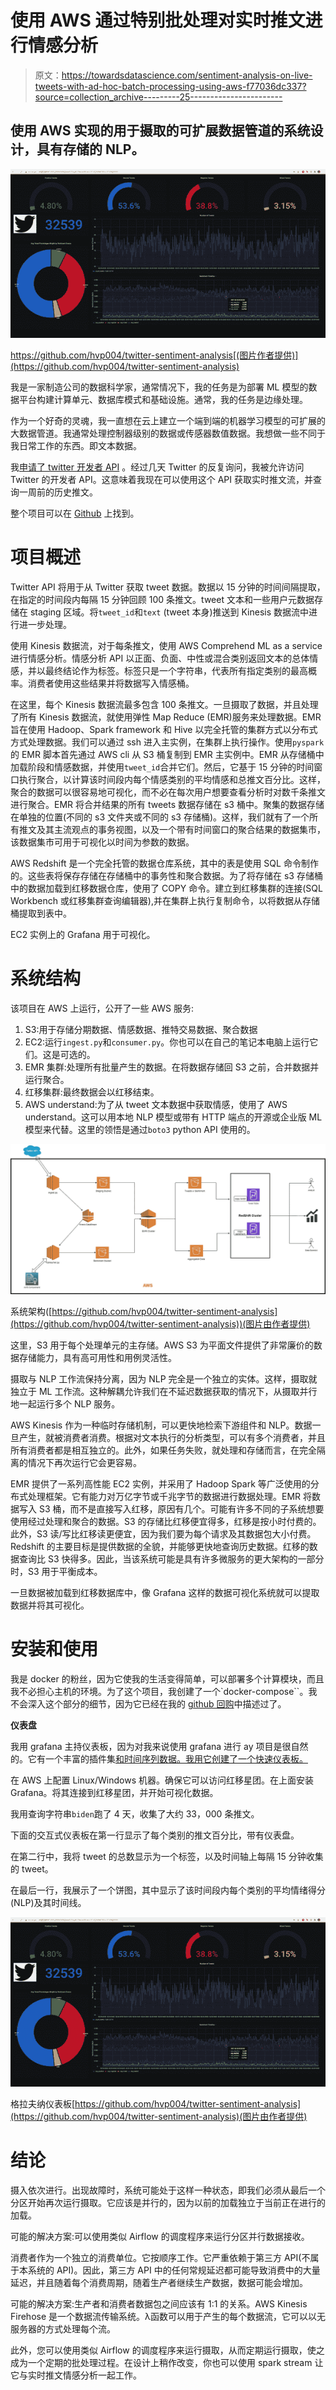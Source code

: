 # 使用 AWS 通过特别批处理对实时推文进行情感分析

> 原文：<https://towardsdatascience.com/sentiment-analysis-on-live-tweets-with-ad-hoc-batch-processing-using-aws-f77036dc337?source=collection_archive---------25----------------------->

## 使用 AWS 实现的用于摄取的可扩展数据管道的系统设计，具有存储的 NLP。

![](img/67096cb5fed88f69fdcf59882225650b.png)

https://github.com/hvp004/twitter-sentiment-analysis[(图片作者提供)](https://github.com/hvp004/twitter-sentiment-analysis)

我是一家制造公司的数据科学家，通常情况下，我的任务是为部署 ML 模型的数据平台构建计算单元、数据库模式和基础设施。通常，我的任务是边缘处理。

作为一个好奇的灵魂，我一直想在云上建立一个端到端的机器学习模型的可扩展的大数据管道。我通常处理控制器级别的数据或传感器数值数据。我想做一些不同于我日常工作的东西。即文本数据。

我[申请了 twitter 开发者 API](https://developer.twitter.com/en/apply-for-access) 。经过几天 Twitter 的反复询问，我被允许访问 Twitter 的开发者 API。这意味着我现在可以使用这个 API 获取实时推文流，并查询一周前的历史推文。

整个项目可以在 [Github](https://github.com/hvp004/twitter-sentiment-analysis) 上找到。

# **项目概述**

Twitter API 将用于从 Twitter 获取 tweet 数据。数据以 15 分钟的时间间隔提取，在指定的时间段内每隔 15 分钟回顾 100 条推文。tweet 文本和一些用户元数据存储在 staging 区域。将`tweet_id`和`text` (tweet 本身)推送到 Kinesis 数据流中进行进一步处理。

使用 Kinesis 数据流，对于每条推文，使用 AWS Comprehend ML as a service 进行情感分析。情感分析 API 以正面、负面、中性或混合类别返回文本的总体情感，并以最终结论作为标签。标签只是一个字符串，代表所有指定类别的最高概率。消费者使用这些结果并将数据写入情感桶。

在这里，每个 Kinesis 数据流最多包含 100 条推文。一旦摄取了数据，并且处理了所有 Kinesis 数据流，就使用弹性 Map Reduce (EMR)服务来处理数据。EMR 旨在使用 Hadoop、Spark framework 和 Hive 以完全托管的集群方式以分布式方式处理数据。我们可以通过 ssh 进入主实例，在集群上执行操作。使用`pyspark`的 EMR 脚本首先通过 AWS cli 从 S3 桶复制到 EMR 主实例中。EMR 从存储桶中加载阶段和情感数据，并使用`tweet_id`合并它们。然后，它基于 15 分钟的时间窗口执行聚合，以计算该时间段内每个情感类别的平均情感和总推文百分比。这样，聚合的数据可以很容易地可视化，而不必在每次用户想要查看分析时对数千条推文进行聚合。EMR 将合并结果的所有 tweets 数据存储在 s3 桶中。聚集的数据存储在单独的位置(不同的 s3 文件夹或不同的 s3 存储桶)。这样，我们就有了一个所有推文及其主流观点的事务视图，以及一个带有时间窗口的聚合结果的数据集市，该数据集市可用于可视化以时间为参数的数据。

AWS Redshift 是一个完全托管的数据仓库系统，其中的表是使用 SQL 命令制作的。这些表将保存存储在存储桶中的事务性和聚合数据。为了将存储在 s3 存储桶中的数据加载到红移数据仓库，使用了 COPY 命令。建立到红移集群的连接(SQL Workbench 或红移集群查询编辑器),并在集群上执行复制命令，以将数据从存储桶提取到表中。

EC2 实例上的 Grafana 用于可视化。

# 系统结构

该项目在 AWS 上运行，公开了一些 AWS 服务:

1.  S3:用于存储分期数据、情感数据、推特交易数据、聚合数据
2.  EC2:运行`ingest.py`和`consumer.py`。你也可以在自己的笔记本电脑上运行它们。这是可选的。
3.  EMR 集群:处理所有批量产生的数据。在将数据存储回 S3 之前，合并数据并运行聚合。
4.  红移集群:最终数据会以红移结束。
5.  AWS understand:为了从 tweet 文本数据中获取情感，使用了 AWS understand。这可以用本地 NLP 模型或带有 HTTP 端点的开源或企业版 ML 模型来代替。这里的领悟是通过`boto3` python API 使用的。

![](img/aea033b0cc1aa4d5646dac9044f5f8af.png)

系统架构([https://github.com/hvp004/twitter-sentiment-analysis](https://github.com/hvp004/twitter-sentiment-analysis))(图片由作者提供)

这里，S3 用于每个处理单元的主存储。AWS S3 为平面文件提供了非常廉价的数据存储能力，具有高可用性和用例灵活性。

摄取与 NLP 工作流保持分离，因为 NLP 完全是一个独立的实体。这样，摄取就独立于 ML 工作流。这种解耦允许我们在不延迟数据获取的情况下，从摄取并行地一起运行多个 NLP 服务。

AWS Kinesis 作为一种临时存储机制，可以更快地检索下游组件和 NLP。数据一旦产生，就被消费者消费。根据对文本执行的分析类型，可以有多个消费者，并且所有消费者都是相互独立的。此外，如果任务失败，就处理和存储而言，在完全隔离的情况下再次运行它会更容易。

EMR 提供了一系列高性能 EC2 实例，并采用了 Hadoop Spark 等广泛使用的分布式处理框架。它有能力对万亿字节或千兆字节的数据进行数据处理。EMR 将数据写入 S3 桶，而不是直接写入红移，原因有几个。可能有许多不同的子系统想要使用经过处理和聚合的数据。S3 的存储比红移便宜得多，红移是按小时付费的。此外，S3 读/写比红移读更便宜，因为我们要为每个请求及其数据包大小付费。Redshift 的主要目标是提供数据的全貌，并能够更快地查询历史数据。红移的数据查询比 S3 快得多。因此，当该系统可能是具有许多微服务的更大架构的一部分时，S3 用于平衡成本。

一旦数据被加载到红移数据库中，像 Grafana 这样的数据可视化系统就可以提取数据并将其可视化。

# 安装和使用

我是 docker 的粉丝，因为它使我的生活变得简单，可以部署多个计算模块，而且我不必担心主机的环境。为了这个项目，我创建了一个`docker-compose``。我不会深入这个部分的细节，因为它已经在我的 [github 回购](https://github.com/hvp004/twitter-sentiment-analysis)中描述过了。

**仪表盘**

我用 grafana 主持仪表板，因为对我来说使用 grafana 进行 ay 项目是很自然的。它有一个丰富的插件集[和时间序列数据。我用它创建了一个快速仪表板。](https://grafana.com/grafana/plugins)

在 AWS 上配置 Linux/Windows 机器。确保它可以访问红移星团。在上面安装 Grafana。将其连接到红移星团，并开始可视化数据。

我用查询字符串`biden`跑了 4 天，收集了大约 33，000 条推文。

下面的交互式仪表板在第一行显示了每个类别的推文百分比，带有仪表盘。

在第二行中，我将 tweet 的总数显示为一个标签，以及时间轴上每隔 15 分钟收集的 tweet。

在最后一行，我展示了一个饼图，其中显示了该时间段内每个类别的平均情绪得分(NLP)及其时间线。

![](img/67096cb5fed88f69fdcf59882225650b.png)

格拉夫纳仪表板[https://github.com/hvp004/twitter-sentiment-analysis](https://github.com/hvp004/twitter-sentiment-analysis)(图片由作者提供)

# **结论**

摄入依次进行。出现故障时，系统可能处于这样一种状态，即我们必须从最后一个分区开始再次运行摄取。它应该是并行的，因为以前的加载独立于当前正在进行的加载。

可能的解决方案:可以使用类似 Airflow 的调度程序来运行分区并行数据接收。

消费者作为一个独立的消费单位。它按顺序工作。它严重依赖于第三方 API(不属于本系统的 API)。因此，第三方 API 中的任何常规延迟都可能导致消费中的大量延迟，并且随着每个消费周期，随着生产者继续生产数据，数据可能会增加。

可能的解决方案:生产者和消费者数据包之间应该有 1:1 的关系。AWS Kinesis Firehose 是一个数据流传输系统。λ函数可以用于产生的每个数据流，它可以以无服务器的方式处理每个流。

此外，您可以使用类似 Airflow 的调度程序来运行摄取，从而定期运行摄取，使之成为一个定期的批处理过程。在设计上稍作改变，你也可以使用 spark stream 让它与实时推文情感分析一起工作。